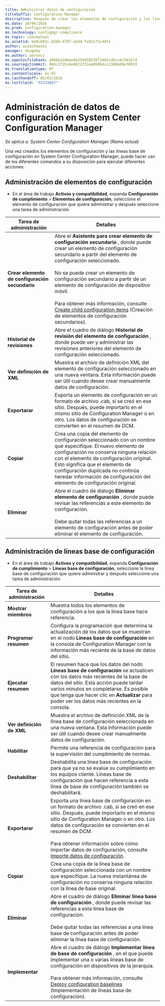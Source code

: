 ```yaml
---
title: Administrar datos de configuración
titleSuffix: Configuration Manager
description: Después de crear los elementos de configuración y las líneas base en System Center Configuration Manager, puede utilizar otros comandos para realizar diversas acciones.
ms.date: 10/06/2016
ms.prod: configuration-manager
ms.technology: configmgr-compliance
ms.topic: conceptual
ms.assetid: b48c693c-d2b0-4707-a5dd-fe92172c49fe
author: aczechowski
manager: dougeby
ms.author: aaroncz
ms.openlocfilehash: d4602a2dbee04259d5953873485cdbccdc58167d
ms.sourcegitcommit: 0b0c2735c4ed822731ae069b4cc1380e89e78933
ms.translationtype: HT
ms.contentlocale: es-ES
ms.lasthandoff: 05/03/2018
ms.locfileid: "32333667"
---
```

# <a name="manage-configuration-data-in-system-center-configuration-manager"></a>Administración de datos de configuración en System Center Configuration Manager

*Se aplica a: System Center Configuration Manager (Rama actual)*

Una vez creados los elementos de configuración y las líneas base de configuración en System Center Configuration Manager, puede hacer uso de los diferentes comandos a su disposición para ejecutar diferentes acciones.  

## <a name="manage-configuration-items"></a>Administración de elementos de configuración  

-   En el área de trabajo **Activos y compatibilidad**, expanda **Configuración de cumplimiento** > **Elementos de configuración**, seleccione el elemento de configuración que quiere administrar y después seleccione una tarea de administración.  

|Tarea de administración|Detalles|  
|---------------------|-------------|  
|**Crear elemento de configuración secundario**|Abre el **Asistente para crear elemento de configuración secundario** , donde puede crear un elemento de configuración secundario a partir del elemento de configuración seleccionado.<br /><br /> No se puede crear un elemento de configuración secundario a partir de un elemento de configuración de dispositivo móvil.<br /><br /> Para obtener más información, consulte [Create child configuration items](../../compliance/deploy-use/create-child-configuration-items.md) (Creación de elementos de configuración secundarios).|  
|**Historial de revisiones**|Abre el cuadro de diálogo **Historial de revisión del elemento de configuración** , donde puede ver y administrar las revisiones anteriores del elemento de configuración seleccionado.|  
|**Ver definición de XML**|Muestra el archivo de definición XML del elemento de configuración seleccionado en una nueva ventana. Esta información puede ser útil cuando desee crear manualmente datos de configuración.|  
|**Exportarar**|Exporta un elemento de configuración en un formato de archivo .cab, si se creó en ese sitio. Después, puede importarlo en el mismo sitio de Configuration Manager o en otro. Los datos de configuración se convierten en el resumen de DCM.|  
|**Copiar**|Crea una copia del elemento de configuración seleccionado con un nombre que especifique. El nuevo elemento de configuración no conserva ninguna relación con el elemento de configuración original. Esto significa que el elemento de configuración duplicada no continúa heredar información de configuración del elemento de configuración original.|  
|**Eliminar**|Abre el cuadro de diálogo **Eliminar elemento de configuración** , donde puede revisar las referencias a este elemento de configuración.<br /><br /> Debe quitar todas las referencias a un elemento de configuración antes de poder eliminar el elemento de configuración.|  

## <a name="manage-configuration-baselines"></a>Administración de líneas base de configuración  

-   En el área de trabajo **Activos y compatibilidad**, expanda **Configuración de cumplimiento** > **Líneas base de configuración**, seleccione la línea base de configuración que quiere administrar y después seleccione una tarea de administración.  


|Tarea de administración|Detalles|  
|---------------------|-------------|  
|**Mostrar miembros**|Muestra todos los elementos de configuración a los que la línea base hace referencia.|  
|**Programar resumen**|Configura la programación que determina la actualización de los datos que se muestran en el nodo **Líneas base de configuración** en la consola de Configuration Manager con la información más reciente de la base de datos del sitio.|  
|**Ejecutar resumen**|El resumen hace que los datos del nodo **Líneas base de configuración** se actualicen con los datos más recientes de la base de datos del sitio. Esta acción puede tardar varios minutos en completarse. Es posible que tenga que hacer clic en **Actualizar** para poder ver los datos más recientes en la consola.|  
|**Ver definición de XML**|Muestra el archivo de definición XML de la línea base de configuración seleccionada en una nueva ventana. Esta información puede ser útil cuando desee crear manualmente datos de configuración.|  
|**Habilitar**|Permite una referencia de configuración para la supervisión del cumplimiento de normas.|  
|**Deshabilitar**|Deshabilita una línea base de configuración para que ya no se evalúe su cumplimiento en los equipos cliente. Líneas base de configuración que hacen referencia a esta línea de base de configuración también se deshabilitará.|  
|**Exportarar**|Exporta una línea base de configuración en un formato de archivo .cab, si se creó en ese sitio. Después, puede importarlo en el mismo sitio de Configuration Manager o en otro. Los datos de configuración se convierten en el resumen de DCM.<br /><br /> Para obtener información sobre cómo importar datos de configuración, consulte [Importe datos de configuración](../../compliance/deploy-use/import-configuration-data.md).|  
|**Copiar**|Crea una copia de la línea base de configuración seleccionada con un nombre que especifique. La nueva instantánea de configuración no conserva ninguna relación con la línea de base original.|  
|**Eliminar**|Abre el cuadro de diálogo **Eliminar línea base de configuración** , donde puede revisar las referencias a esta línea base de configuración.<br /><br /> Debe quitar todas las referencias a una línea base de configuración antes de poder eliminar la línea base de configuración.|  
|**Implementar**|Abre el cuadro de diálogo **Implementar línea de base de configuración** , en el que puede implementar una o varias líneas base de configuración en dispositivos de la jerarquía.<br /><br /> Para obtener más información, consulte [Deploy configuration baselines](../../compliance/deploy-use/deploy-configuration-baselines.md) (Implementación de líneas base de configuración).|  
